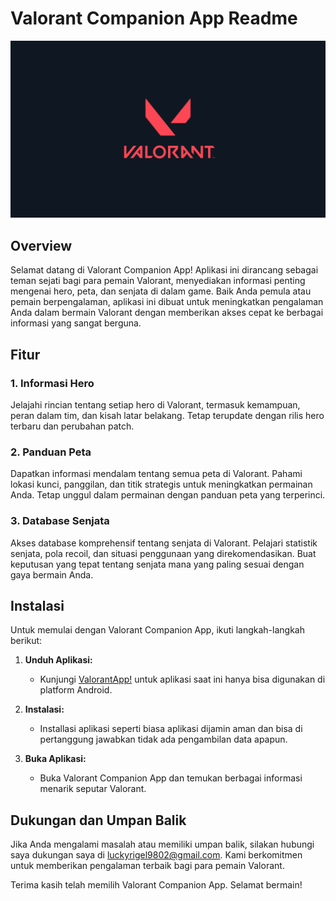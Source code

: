 # Valorant Companion App Readme

![Logo Valorant!](assets/images/valorant_logo.png)

## Overview

Selamat datang di Valorant Companion App! Aplikasi ini dirancang sebagai teman sejati bagi para pemain Valorant, menyediakan informasi penting mengenai hero, peta, dan senjata di dalam game. Baik Anda pemula atau pemain berpengalaman, aplikasi ini dibuat untuk meningkatkan pengalaman Anda dalam bermain Valorant dengan memberikan akses cepat ke berbagai informasi yang sangat berguna.

## Fitur

### 1. Informasi Hero

Jelajahi rincian tentang setiap hero di Valorant, termasuk kemampuan, peran dalam tim, dan kisah latar belakang. Tetap terupdate dengan rilis hero terbaru dan perubahan patch.

### 2. Panduan Peta

Dapatkan informasi mendalam tentang semua peta di Valorant. Pahami lokasi kunci, panggilan, dan titik strategis untuk meningkatkan permainan Anda. Tetap unggul dalam permainan dengan panduan peta yang terperinci.

### 3. Database Senjata

Akses database komprehensif tentang senjata di Valorant. Pelajari statistik senjata, pola recoil, dan situasi penggunaan yang direkomendasikan. Buat keputusan yang tepat tentang senjata mana yang paling sesuai dengan gaya bermain Anda.

## Instalasi

Untuk memulai dengan Valorant Companion App, ikuti langkah-langkah berikut:

1. **Unduh Aplikasi:**
   - Kunjungi [ValorantApp!](build/app/outputs/flutter-apk/app-debug.apk) untuk aplikasi saat ini hanya bisa digunakan di platform Android.

2. **Instalasi:**
   - Installasi aplikasi seperti biasa aplikasi dijamin aman dan bisa di pertanggung jawabkan tidak ada pengambilan data apapun.

3. **Buka Aplikasi:**
   - Buka Valorant Companion App dan temukan berbagai informasi menarik seputar Valorant.

## Dukungan dan Umpan Balik

Jika Anda mengalami masalah atau memiliki umpan balik, silakan hubungi saya dukungan saya di luckyrigel9802@gmail.com. Kami berkomitmen untuk memberikan pengalaman terbaik bagi para pemain Valorant.

Terima kasih telah memilih Valorant Companion App. Selamat bermain!
